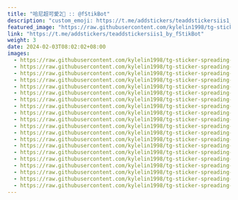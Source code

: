 ```yaml
---
title: "哈尼超可愛2💯 :: @fStikBot"
description: "custom_emoji: https://t.me/addstickers/teaddstickersiis1_by_fStikBot"
featured_image: "https://raw.githubusercontent.com/kylelin1998/tg-sticker-spreading-worldwide-images/main/img/9fd42b3f-7cab-4866-afc5-f0dd44170f98.jpg"
link: "https://t.me/addstickers/teaddstickersiis1_by_fStikBot"
weight: 3
date: 2024-02-03T08:02:02+08:00
images:
  - https://raw.githubusercontent.com/kylelin1998/tg-sticker-spreading-worldwide-images/main/img/9fd42b3f-7cab-4866-afc5-f0dd44170f98.jpg
  - https://raw.githubusercontent.com/kylelin1998/tg-sticker-spreading-worldwide-images/main/img/0963a489-9973-4307-b59c-2378453d931b.jpg
  - https://raw.githubusercontent.com/kylelin1998/tg-sticker-spreading-worldwide-images/main/img/a977ed96-01af-440d-bb63-b4420605abb7.jpg
  - https://raw.githubusercontent.com/kylelin1998/tg-sticker-spreading-worldwide-images/main/img/9ec0163a-4039-41f8-a6a9-3d4ac4f726c5.jpg
  - https://raw.githubusercontent.com/kylelin1998/tg-sticker-spreading-worldwide-images/main/img/da528348-218c-4a29-922e-805b1c93ee2f.jpg
  - https://raw.githubusercontent.com/kylelin1998/tg-sticker-spreading-worldwide-images/main/img/a1590dcd-7f12-4a95-96cd-2b2a26cdc9bc.jpg
  - https://raw.githubusercontent.com/kylelin1998/tg-sticker-spreading-worldwide-images/main/img/cf30367b-23ef-4903-b415-a260ca23f7cc.jpg
  - https://raw.githubusercontent.com/kylelin1998/tg-sticker-spreading-worldwide-images/main/img/43f8ac90-2057-449d-8d96-4a7bc4a6ea50.jpg
  - https://raw.githubusercontent.com/kylelin1998/tg-sticker-spreading-worldwide-images/main/img/c2e5abed-89fe-4fbb-b77f-53a0b831020b.jpg
  - https://raw.githubusercontent.com/kylelin1998/tg-sticker-spreading-worldwide-images/main/img/e31ed618-579d-4612-8e08-ae3ee11e5f18.jpg
  - https://raw.githubusercontent.com/kylelin1998/tg-sticker-spreading-worldwide-images/main/img/dcbeba2e-5cbb-4588-8cd3-1807d3489d8f.jpg
  - https://raw.githubusercontent.com/kylelin1998/tg-sticker-spreading-worldwide-images/main/img/0c33ba57-ad71-460e-96d4-0be9abb15f22.jpg
  - https://raw.githubusercontent.com/kylelin1998/tg-sticker-spreading-worldwide-images/main/img/c42eac6b-dcaa-4486-8659-35c978713749.jpg
  - https://raw.githubusercontent.com/kylelin1998/tg-sticker-spreading-worldwide-images/main/img/db4e129c-a1d7-4968-a17d-03aace03c6be.jpg
  - https://raw.githubusercontent.com/kylelin1998/tg-sticker-spreading-worldwide-images/main/img/300d6c9d-6983-4ea5-a7c2-dd2d2f594e52.jpg
  - https://raw.githubusercontent.com/kylelin1998/tg-sticker-spreading-worldwide-images/main/img/ba69f788-b9f5-45ba-a371-6c13d3385319.jpg
  - https://raw.githubusercontent.com/kylelin1998/tg-sticker-spreading-worldwide-images/main/img/b69a4998-91c6-42ac-afb1-0aec2e341363.jpg
  - https://raw.githubusercontent.com/kylelin1998/tg-sticker-spreading-worldwide-images/main/img/687507d8-3a0b-49ac-b310-2b9f0d782f1d.jpg
  - https://raw.githubusercontent.com/kylelin1998/tg-sticker-spreading-worldwide-images/main/img/7e4bf432-7633-47c5-a722-2ec160419798.jpg
  - https://raw.githubusercontent.com/kylelin1998/tg-sticker-spreading-worldwide-images/main/img/fdc89613-59e7-4fde-af14-fcb1e6673144.jpg
---
```

